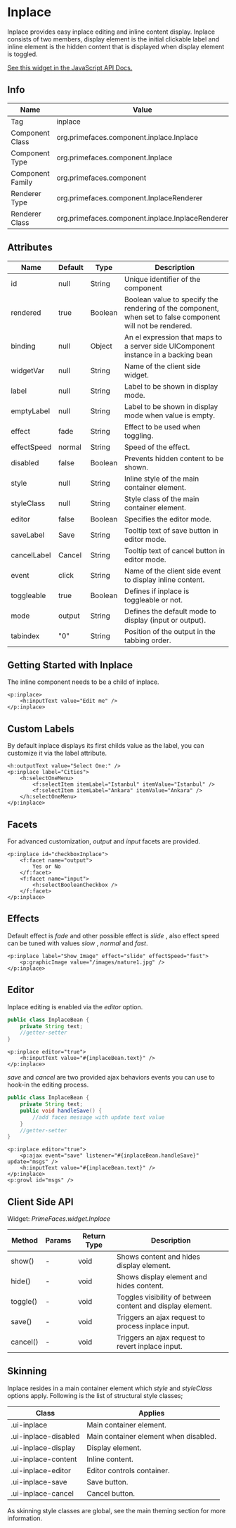 # Inplace

Inplace provides easy inplace editing and inline content display. Inplace consists of two members,
display element is the initial clickable label and inline element is the hidden content that is
displayed when display element is toggled.

[See this widget in the JavaScript API Docs.](../jsdocs/classes/src_PrimeFaces.PrimeFaces.widget.Inplace-1.html)

## Info

| Name | Value |
| --- | --- |
| Tag | inplace
| Component Class | org.primefaces.component.inplace.Inplace
| Component Type | org.primefaces.component.Inplace
| Component Family | org.primefaces.component |
| Renderer Type | org.primefaces.component.InplaceRenderer
| Renderer Class | org.primefaces.component.inplace.InplaceRenderer

## Attributes

| Name | Default | Type | Description |
| --- | --- | --- | --- |
id | null | String | Unique identifier of the component
rendered | true | Boolean | Boolean value to specify the rendering of the component, when set to false component will not be rendered.
binding | null | Object | An el expression that maps to a server side UIComponent instance in a backing bean
widgetVar | null | String | Name of the client side widget.
label | null | String | Label to be shown in display mode.
emptyLabel | null | String | Label to be shown in display mode when value is empty.
effect | fade | String | Effect to be used when toggling.
effectSpeed | normal | String | Speed of the effect.
disabled | false | Boolean | Prevents hidden content to be shown.
style | null | String | Inline style of the main container element.
styleClass | null | String | Style class of the main container element.
editor | false | Boolean | Specifies the editor mode.
saveLabel | Save | String | Tooltip text of save button in editor mode.
cancelLabel | Cancel | String | Tooltip text of cancel button in editor mode.
event | click | String | Name of the client side event to display inline content.
toggleable | true | Boolean | Defines if inplace is toggleable or not.
mode | output | String | Defines the default mode to display (input or output).
tabindex | "0" | String | Position of the output in the tabbing order.

## Getting Started with Inplace
The inline component needs to be a child of inplace.

```xhtml
<p:inplace>
    <h:inputText value="Edit me" />
</p:inplace>
```
## Custom Labels
By default inplace displays its first childs value as the label, you can customize it via the label
attribute.

```xhtml
<h:outputText value="Select One:" />
<p:inplace label="Cities">
    <h:selectOneMenu>
        <f:selectItem itemLabel="Istanbul" itemValue="Istanbul" />
        <f:selectItem itemLabel="Ankara" itemValue="Ankara" />
    </h:selectOneMenu>
</p:inplace>
```
## Facets
For advanced customization, _output_ and _input_ facets are provided.

```xhtml
<p:inplace id="checkboxInplace">
    <f:facet name="output">
        Yes or No
    </f:facet>
    <f:facet name="input">
        <h:selectBooleanCheckbox />
    </f:facet>
</p:inplace>
```

## Effects
Default effect is _fade_ and other possible effect is _slide_ , also effect speed can be tuned with values
_slow_ , _normal_ and _fast_.

```xhtml
<p:inplace label="Show Image" effect="slide" effectSpeed="fast">
    <p:graphicImage value="/images/nature1.jpg" />
</p:inplace>
```
## Editor
Inplace editing is enabled via the _editor_ option.

```java
public class InplaceBean {
    private String text;
    //getter-setter
}
```
```xhtml
<p:inplace editor="true">
    <h:inputText value="#{inplaceBean.text}" />
</p:inplace>
```
_save_ and _cancel_ are two provided ajax behaviors events you can use to hook-in the editing process.

```java
public class InplaceBean {
    private String text;
    public void handleSave() {
        //add faces message with update text value
    }
    //getter-setter
}
```
```xhtml
<p:inplace editor="true">
    <p:ajax event="save" listener="#{inplaceBean.handleSave}" update="msgs" />
    <h:inputText value="#{inplaceBean.text}" />
</p:inplace>
<p:growl id="msgs" />
```

## Client Side API
Widget: _PrimeFaces.widget.Inplace_

| Method | Params | Return Type | Description |
| --- | --- | --- | --- |
show() | - | void | Shows content and hides display element.
hide() | - | void | Shows display element and hides content.
toggle() | - | void | Toggles visibility of between content and display element.
save() | - | void | Triggers an ajax request to process inplace input.
cancel() | - | void | Triggers an ajax request to revert inplace input.

## Skinning
Inplace resides in a main container element which _style_ and _styleClass_ options apply. Following is
the list of structural style classes;

| Class | Applies |
| --- | --- |
.ui-inplace | Main container element.
.ui-inplace-disabled | Main container element when disabled.
.ui-inplace-display | Display element.
.ui-inplace-content | Inline content.
.ui-inplace-editor | Editor controls container.
.ui-inplace-save | Save button.
.ui-inplace-cancel | Cancel button.

As skinning style classes are global, see the main theming section for more information.
